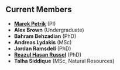 
## Current Members

* [**Marek Petrik**](http://cs.unh.edu/~mpetrik) (PI)
* **Alex Brown** (Undergraduate)
* **Bahram Behzadian** (PhD)
* **Andreas Lydakis** (MSc)
* **Jordan Ramsdell** (PhD)
* [**Reazul Hasan Russel**](http://cs.unh.edu/~rr1042/reazul.html) (PhD)
* **Talha Siddique** (MSc, Natural Resources)


